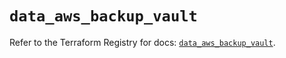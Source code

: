 # `data_aws_backup_vault`

Refer to the Terraform Registry for docs: [`data_aws_backup_vault`](https://registry.terraform.io/providers/hashicorp/aws/6.8.0/docs/data-sources/backup_vault).
